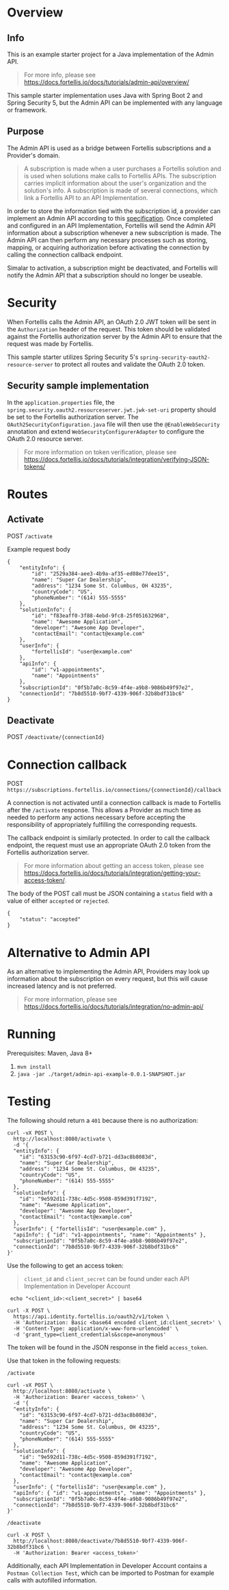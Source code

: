 # Overview
## Info
This is an example starter project for a Java implementation of the Admin API.
> For more info, please see https://docs.fortellis.io/docs/tutorials/admin-api/overview/

This sample starter implementation uses Java with Spring Boot 2 and Spring Security 5, but the Admin API can be implemented with any language or framework.

## Purpose
The Admin API is used as a bridge between Fortellis subscriptions and a Provider's domain.

> A subscription is made when a user purchases a Fortellis solution and is used when solutions make calls to Fortellis APIs. The subscription carries implicit information about the user's organization and the solution's info. A subscription is made of several connections, which link a Fortellis API to an API Implementation.

In order to store the information tied with the subscription id, a provider can implement an Admin API according to this [specification](https://docs.fortellis.io/docs/tutorials/admin-api/admin-api-specs/). Once completed and configured in an API Implementation, Fortellis will send the Admin API information about a subscription whenever a new subscription is made. The Admin API can then perform any necessary processes such as storing, mapping, or acquiring authorization before activating the connection by calling the connection callback endpoint.

Simalar to activation, a subscription might be deactivated, and Fortellis will notify the Admin API that a subscription should no longer be useable.

# Security
When Fortellis calls the Admin API, an OAuth 2.0 JWT token will be sent in the `Authorization` header of the request. This token should be validated against the Fortellis authorization server by the Admin API to ensure that the request was made by Fortellis.

This sample starter utilizes Spring Security 5's `spring-security-oauth2-resource-server` to protect all routes and validate the OAuth 2.0 token.

## Security sample implementation
In the `application.properties` file, the `spring.security.oauth2.resourceserver.jwt.jwk-set-uri` property should be set to the Fortellis authorization server. The `OAuth2SecurityConfiguration.java` file will then use the `@EnableWebSecurity` annotation and extend `WebSecurityConfigurerAdapter` to configure the OAuth 2.0 resource server.

> For more information on token verification, please see https://docs.fortellis.io/docs/tutorials/integration/verifying-JSON-tokens/

# Routes

## Activate
POST `/activate`

Example request body
```
{
	"entityInfo": {
    	"id": "2529a384-aee3-4b9a-af35-ed08e77dee15",
    	"name": "Super Car Dealership",
    	"address": "1234 Some St. Columbus, OH 43235",
    	"countryCode": "US",
	    "phoneNumber": "(614) 555-5555"
	},
	"solutionInfo": {
    	"id": "f83eaff0-3f88-4ebd-9fc8-25f051632968",
    	"name": "Awesome Application",
    	"developer": "Awesome App Developer",
    	"contactEmail": "contact@example.com"
	},
	"userInfo": {
    	"fortellisId": "user@example.com"
	},
	"apiInfo": {
    	"id": "v1-appointments",
    	"name": "Appointments"
	},
	"subscriptionId": "0f5b7a0c-8c59-4f4e-a9b8-9086b49f97e2",
	"connectionId": "7b8d5510-9bf7-4339-906f-32b8bdf31bc6"
}
```

## Deactivate
POST `/deactivate/{connectionId}`

# Connection callback
POST `https://subscriptions.fortellis.io/connections/{connectionId}/callback`

A connection is not activated until a connection callback is made to Fortellis after the `/activate` response. This allows a Provider as much time as needed to perform any actions necessary before accepting the responsibility of appropriately fulfilling the corresponding requests.

The callback endpoint is similarly protected. In order to call the callback endpoint, the request must use an appropriate OAuth 2.0 token from the Fortellis authorization server.

> For more information about getting an access token, please see https://docs.fortellis.io/docs/tutorials/integration/getting-your-access-token/.

The body of the POST call must be JSON containing a `status` field with a value of either `accepted` or `rejected`.
```
{
    "status": "accepted"
}
```

# Alternative to Admin API
As an alternative to implementing the Admin API, Providers may look up information about the subscription on every request, but this will cause increased latency and is not preferred.

> For more information, please see https://docs.fortellis.io/docs/tutorials/integration/no-admin-api/

# Running

Prerequisites: Maven, Java 8+

1. `mvn install`
2. `java -jar ./target/admin-api-example-0.0.1-SNAPSHOT.jar`

# Testing
The following should return a `401` because there is no authorization:
```
curl -vX POST \
  http://localhost:8080/activate \
  -d '{
  "entityInfo": {
    "id": "63153c90-6f97-4cd7-b721-dd3ac8b8083d",
    "name": "Super Car Dealership",
    "address": "1234 Some St. Columbus, OH 43235",
    "countryCode": "US",
    "phoneNumber": "(614) 555-5555"
  },
  "solutionInfo": {
    "id": "9e592d11-738c-4d5c-9508-859d391f7192",
    "name": "Awesome Application",
    "developer": "Awesome App Developer",
    "contactEmail": "contact@example.com"
  },
  "userInfo": { "fortellisId": "user@example.com" },
  "apiInfo": { "id": "v1-appointments", "name": "Appointments" },
  "subscriptionId": "0f5b7a0c-8c59-4f4e-a9b8-9086b49f97e2",
  "connectionId": "7b8d5510-9bf7-4339-906f-32b8bdf31bc6"
}'
```

Use the following to get an access token:
> `client_id` and `client_secret` can be found under each API Implementation in Developer Account
```
 echo "<client_id>:<client_secret>" | base64
```
```
curl -X POST \
  https://api.identity.fortellis.io/oauth2/v1/token \
  -H 'Authorization: Basic <base64 encoded client_id:client_secret>' \
  -H 'Content-Type: application/x-www-form-urlencoded' \
  -d 'grant_type=client_credentials&scope=anonymous'
```
The token will be found in the JSON response in the field `access_token`.

Use that token in the following requests:

`/activate`
```
curl -vX POST \
  http://localhost:8080/activate \
  -H 'Authorization: Bearer <access_token>' \
  -d '{
  "entityInfo": {
    "id": "63153c90-6f97-4cd7-b721-dd3ac8b8083d",
    "name": "Super Car Dealership",
    "address": "1234 Some St. Columbus, OH 43235",
    "countryCode": "US",
    "phoneNumber": "(614) 555-5555"
  },
  "solutionInfo": {
    "id": "9e592d11-738c-4d5c-9508-859d391f7192",
    "name": "Awesome Application",
    "developer": "Awesome App Developer",
    "contactEmail": "contact@example.com"
  },
  "userInfo": { "fortellisId": "user@example.com" },
  "apiInfo": { "id": "v1-appointments", "name": "Appointments" },
  "subscriptionId": "0f5b7a0c-8c59-4f4e-a9b8-9086b49f97e2",
  "connectionId": "7b8d5510-9bf7-4339-906f-32b8bdf31bc6"
}'
```
`/deactivate`
```
curl -X POST \
  http://localhost:8080/deactivate/7b8d5510-9bf7-4339-906f-32b8bdf31bc6 \
  -H 'Authorization: Bearer <access_token>'
```

Additionally, each API Implementation in Developer Account contains a `Postman Collection Test`, which can be imported to Postman for example calls with autofilled information.